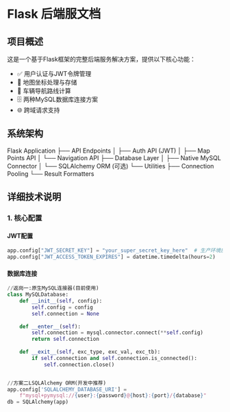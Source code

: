 # Flask 后端服文档

## 项目概述

这是一个基于Flask框架的完整后端服务解决方案，提供以下核心功能：
- ✅ 用户认证与JWT令牌管理
- 📍 地图坐标处理与存储
- 🚗 车辆导航路线计算
- 🗄️ 两种MySQL数据库连接方案
- 🌐 跨域请求支持

## 系统架构
Flask Application
├── API Endpoints
│ ├── Auth API (JWT)
│ ├── Map Points API
│ └── Navigation API
├── Database Layer
│ ├── Native MySQL Connector
│ └── SQLAlchemy ORM (可选)
└── Utilities
├── Connection Pooling
└── Result Formatters


## 详细技术说明

### 1. 核心配置

#### JWT配置
```python
app.config["JWT_SECRET_KEY"] = "your_super_secret_key_here"  # 生产环境应更复杂
app.config["JWT_ACCESS_TOKEN_EXPIRES"] = datetime.timedelta(hours=2)
```
#### 数据库连接
```python
//返岗一:原生MySQL连接器(目前使用)
class MySQLDatabase:
    def __init__(self, config):
        self.config = config
        self.connection = None
    
    def __enter__(self):
        self.connection = mysql.connector.connect(**self.config)
        return self.connection
    
    def __exit__(self, exc_type, exc_val, exc_tb):
        if self.connection and self.connection.is_connected():
            self.connection.close()


//方案二LSQLAlchemy ORM(开发中推荐)
app.config['SQLALCHEMY_DATABASE_URI'] = 
    f"mysql+pymysql://{user}:{password}@{host}:{port}/{database}"
db = SQLAlchemy(app)
